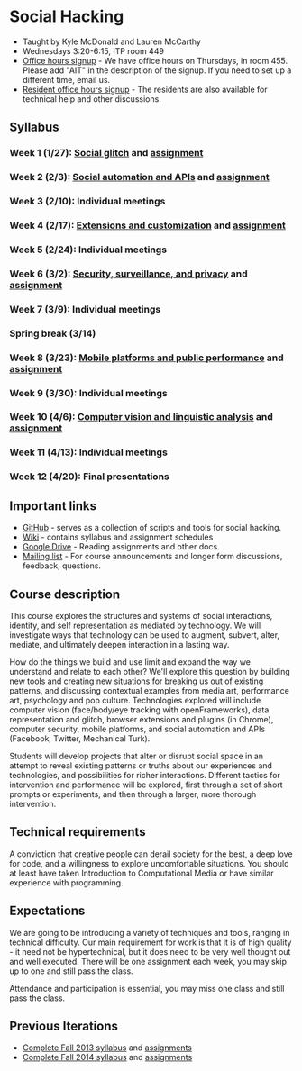 # Social Hacking

* Taught by Kyle McDonald and Lauren McCarthy
* Wednesdays 3:20-6:15, ITP room 449
* [Office hours signup](http://bit.ly/1hECzFK) - We have office hours on Thursdays, in room 455. Please add "AIT" in the description of the signup. If you need to set up a different time, email us.
* [Resident office hours signup](https://itp.nyu.edu/inwiki/) - The residents are also available for technical help and other discussions.

## Syllabus

### Week 1 (1/27): [Social glitch](https://github.com/lmccart/AppropriatingInteractionTechnologies/wiki/Social-glitch) and [assignment](https://github.com/lmccart/AppropriatingInteractionTechnologies/wiki/Spring-2016-Assignments#assignment-1)

### Week 2 (2/3): [Social automation and APIs](https://github.com/lmccart/AppropriatingInteractionTechnologies/wiki/Social-automation-and-APIs) and [assignment](https://github.com/lmccart/AppropriatingInteractionTechnologies/wiki/Spring-2016-Assignments#assignment-2)

### Week 3 (2/10): Individual meetings

### Week 4 (2/17): [Extensions and customization](https://github.com/lmccart/AppropriatingInteractionTechnologies/wiki/Extensions-and-customization) and [assignment](https://github.com/lmccart/AppropriatingInteractionTechnologies/wiki/Spring-2016-Assignments#assignment-3)

### Week 5 (2/24): Individual meetings

### Week 6 (3/2): [Security, surveillance, and privacy](https://github.com/lmccart/AppropriatingInteractionTechnologies/wiki/Security,-surveillance,-and-privacy) and [assignment](https://github.com/lmccart/AppropriatingInteractionTechnologies/wiki/Spring-2016-Assignments#assignment-4)

### Week 7 (3/9): Individual meetings

### Spring break (3/14)

### Week 8 (3/23): [Mobile platforms and public performance](https://github.com/lmccart/AppropriatingInteractionTechnologies/wiki/Mobile,-public-and-participatory-performance) and [assignment](https://github.com/lmccart/AppropriatingInteractionTechnologies/wiki/Spring-2016-Assignments#assignment-5)

### Week 9 (3/30): Individual meetings

### Week 10 (4/6): [Computer vision and linguistic analysis](https://github.com/lmccart/AppropriatingInteractionTechnologies/wiki/Computer-vision-and-linguistic-analysis) and [assignment](https://github.com/lmccart/AppropriatingInteractionTechnologies/wiki/Spring-2016-Assignments#assignment-6)

### Week 11 (4/13): Individual meetings

### Week 12 (4/20): Final presentations


## Important links

* [GitHub](https://github.com/lmccart/AppropriatingInteractionTechnologies) - serves as a collection of scripts and tools for social hacking.
* [Wiki](https://github.com/lmccart/AppropriatingInteractionTechnologies/wiki/) - contains syllabus and assignment schedules
* [Google Drive](https://drive.google.com/folderview?id=0B9tyIRZ76JCdNzdlUHAtdlUtTFU&usp=sharing) - Reading assignments and other docs.
* [Mailing list](https://groups.google.com/forum/#!forum/social-hacking) - For course announcements and longer form discussions, feedback, questions. 

## Course description

This course explores the structures and systems of social interactions, identity, and self representation as mediated by technology. We will investigate ways that technology can be used to augment, subvert, alter, mediate, and ultimately deepen interaction in a lasting way.

How do the things we build and use limit and expand the way we understand and relate to each other? We'll explore this question by building new tools and creating new situations for breaking us out of existing patterns, and discussing contextual examples from media art, performance art, psychology and pop culture. Technologies explored will include computer vision (face/body/eye tracking with openFrameworks), data representation and glitch, browser extensions and plugins (in Chrome), computer security, mobile platforms, and social automation and APIs (Facebook, Twitter, Mechanical Turk).

Students will develop projects that alter or disrupt social space in an attempt to reveal existing patterns or truths about our experiences and technologies, and possibilities for richer interactions. Different
tactics for intervention and performance will be explored, first through a set of short prompts or experiments, and then through a larger, more thorough intervention.

## Technical requirements

A conviction that creative people can derail society for the best, a deep love for code, and a willingness to explore uncomfortable situations. You should at least have taken Introduction to Computational Media or have similar experience with programming.

## Expectations

We are going to be introducing a variety of techniques and tools, ranging in technical difficulty. Our main requirement for work is that it is of high quality - it need not be hypertechnical, but it does need to be very well thought out and well executed. There will be one assignment each week, you may skip up to one and still pass the class.

Attendance and participation is essential, you may miss one class and still pass the class.


## Previous Iterations

* [Complete Fall 2013 syllabus](https://github.com/lmccart/AppropriatingInteractionTechnologies/wiki/Fall-2013-syllabus) and [assignments](https://github.com/lmccart/AppropriatingInteractionTechnologies/wiki/Fall-2013-assignments)
* [Complete Fall 2014 syllabus](https://github.com/lmccart/AppropriatingInteractionTechnologies/wiki/Fall-2014-Syllabus) and [assignments](https://github.com/lmccart/AppropriatingInteractionTechnologies/wiki/Fall-2014-Assignments)
